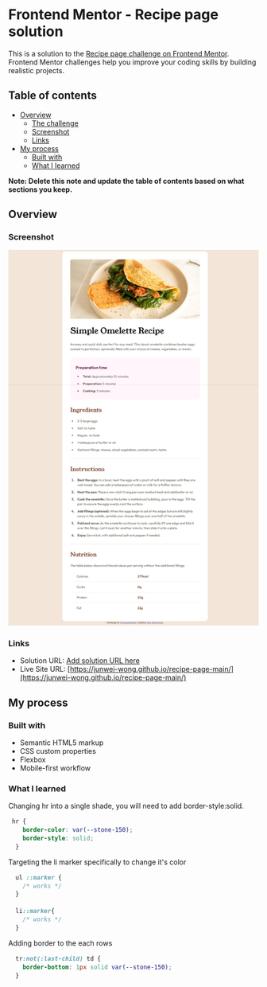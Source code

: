 # Frontend Mentor - Recipe page solution

This is a solution to the [Recipe page challenge on Frontend Mentor](https://www.frontendmentor.io/challenges/recipe-page-KiTsR8QQKm). Frontend Mentor challenges help you improve your coding skills by building realistic projects. 

## Table of contents

- [Overview](#overview)
  - [The challenge](#the-challenge)
  - [Screenshot](#screenshot)
  - [Links](#links)
- [My process](#my-process)
  - [Built with](#built-with)
  - [What I learned](#what-i-learned)

**Note: Delete this note and update the table of contents based on what sections you keep.**

## Overview

### Screenshot

![screenshot](./assets/images/screenshot.jpeg)

### Links

- Solution URL: [Add solution URL here](https://your-solution-url.com)
- Live Site URL: [https://junwei-wong.github.io/recipe-page-main/](https://junwei-wong.github.io/recipe-page-main/)

## My process

### Built with

- Semantic HTML5 markup
- CSS custom properties
- Flexbox
- Mobile-first workflow

### What I learned

Changing hr into a single shade, you will need to add border-style:solid.
```css
 hr {
    border-color: var(--stone-150);
    border-style: solid;
  }
```

Targeting the li marker specifically to change it's color
```css
  ul ::marker {
    /* works */
  }

  li::marker{
    /* works */
  }
```

Adding border to the each rows
```css
  tr:not(:last-child) td {
    border-bottom: 1px solid var(--stone-150);
  }
```